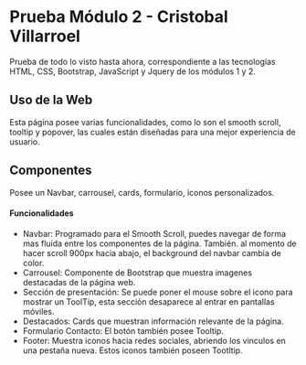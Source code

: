 # Prueba Módulo 2 - Cristobal Villarroel

Prueba de todo lo visto hasta ahora, correspondiente a las tecnologías HTML, CSS, Bootstrap, JavaScript y Jquery de los módulos 1 y 2.

## Uso de la Web

Esta página posee varias funcionalidades, como lo son el smooth scroll, tooltip y popover, las cuales están diseñadas para
una mejor experiencia de usuario.

## Componentes

Posee un Navbar, carrousel, cards, formulario, iconos personalizados.

#### Funcionalidades

- Navbar: Programado para el Smooth Scroll, puedes navegar de forma mas fluida entre los componentes de la página. También. al momento de hacer scroll 900px hacia abajo, el background del navbar cambia de color.
- Carrousel: Componente de Bootstrap que muestra imagenes destacadas de la página web.
- Sección de presentación: Se puede poner el mouse sobre el icono para mostrar un ToolTip, esta sección desaparece al entrar en pantallas móviles.
- Destacados: Cards que muestran información relevante de la página.
- Formulario Contacto: El botón también posee Tooltip.
- Footer: Muestra iconos hacia redes sociales, abriendo los vinculos en una pestaña nueva. Estos iconos también poseen Tootltip.
